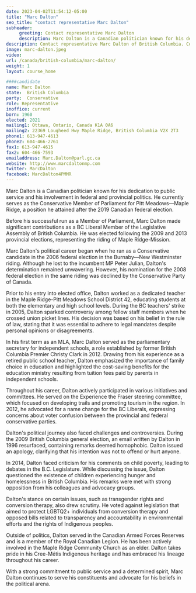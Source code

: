 ```yaml
---
date: 2023-04-02T11:54:12-05:00
title: "Marc Dalton"
seo_title: "contact representative Marc Dalton"
subheader:
     greeting: Contact representative Marc Dalton
     description: Marc Dalton is a Canadian politician known for his dedication to public service and his involvement in federal and provincial politics. He currently serves as the Conservative Member of Parliament for Pitt Meadows—Maple Ridge, a position he attained after the 2019 Canadian federal election.
description: Contact representative Marc Dalton of British Columbia. Contact information for Marc Dalton includes email address, phone number, and mailing address.
image: marc-dalton.jpeg
video:
url: /canada/british-columbia/marc-dalton/
weight: 1
layout: course_home

####candidate
name: Marc Dalton
state:	British Columbia
party:	Conservative
role: Representative
inoffice: current
born: 1960
elected: 2021
mailing1: Ottawa, Ontario, Canada K1A 0A6
mailing2: 22369 Lougheed Hwy Maple Ridge, British Columbia V2X 2T3
phone1: 613-947-4613
phone2: 604-466-2761
fax1: 613-947-4615
fax2: 604-466-7593
emailaddress: Marc.Dalton@parl.gc.ca
website: http://www.marcdaltonmp.com
twitter: MarcDalton
facebook: MarcDalton4PMMR
---
```


Marc Dalton is a Canadian politician known for his dedication to public service and his involvement in federal and provincial politics. He currently serves as the Conservative Member of Parliament for Pitt Meadows—Maple Ridge, a position he attained after the 2019 Canadian federal election.

Before his successful run as a Member of Parliament, Marc Dalton made significant contributions as a BC Liberal Member of the Legislative Assembly of British Columbia. He was elected following the 2009 and 2013 provincial elections, representing the riding of Maple Ridge-Mission.

Marc Dalton's political career began when he ran as a Conservative candidate in the 2006 federal election in the Burnaby—New Westminster riding. Although he lost to the incumbent MP Peter Julian, Dalton's determination remained unwavering. However, his nomination for the 2008 federal election in the same riding was declined by the Conservative Party of Canada.

Prior to his entry into elected office, Dalton worked as a dedicated teacher in the Maple Ridge-Pitt Meadows School District 42, educating students at both the elementary and high school levels. During the BC teachers' strike in 2005, Dalton sparked controversy among fellow staff members when he crossed union picket lines. His decision was based on his belief in the rule of law, stating that it was essential to adhere to legal mandates despite personal opinions or disagreements.

In his first term as an MLA, Marc Dalton served as the parliamentary secretary for independent schools, a role established by former British Columbia Premier Christy Clark in 2012. Drawing from his experience as a retired public school teacher, Dalton emphasized the importance of family choice in education and highlighted the cost-saving benefits for the education ministry resulting from tuition fees paid by parents in independent schools.

Throughout his career, Dalton actively participated in various initiatives and committees. He served on the Experience the Fraser steering committee, which focused on developing trails and promoting tourism in the region. In 2012, he advocated for a name change for the BC Liberals, expressing concerns about voter confusion between the provincial and federal conservative parties.

Dalton's political journey also faced challenges and controversies. During the 2009 British Columbia general election, an email written by Dalton in 1996 resurfaced, containing remarks deemed homophobic. Dalton issued an apology, clarifying that his intention was not to offend or hurt anyone.

In 2014, Dalton faced criticism for his comments on child poverty, leading to debates in the B.C. Legislature. While discussing the issue, Dalton questioned the existence of children experiencing hunger and homelessness in British Columbia. His remarks were met with strong opposition from his colleagues and advocacy groups.

Dalton's stance on certain issues, such as transgender rights and conversion therapy, also drew scrutiny. He voted against legislation that aimed to protect LGBTQ2+ individuals from conversion therapy and opposed bills related to transparency and accountability in environmental efforts and the rights of Indigenous peoples.

Outside of politics, Dalton served in the Canadian Armed Forces Reserves and is a member of the Royal Canadian Legion. He has been actively involved in the Maple Ridge Community Church as an elder. Dalton takes pride in his Cree-Métis Indigenous heritage and has embraced his lineage throughout his career.

With a strong commitment to public service and a determined spirit, Marc Dalton continues to serve his constituents and advocate for his beliefs in the political arena.
